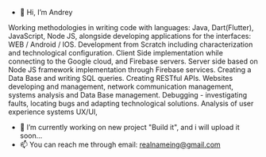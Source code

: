 - 👋 Hi, I’m Andrey

Working methodologies in writing code with languages: Java, Dart(Flutter), JavaScript, Node JS, alongside developing applications for the interfaces: WEB / Android / IOS.
Development from Scratch including characterization and technological configuration.
Client Side implementation while connecting to the Google cloud, and Firebase servers.
Server side based on Node JS framework implementation through Firebase services.
Creating a Data Base and writing SQL queries.
Creating  RESTful APIs.
Websites developing and management, network communication management, systems analysis and Data Base management.
Debugging - investigating faults, locating bugs and adapting technological solutions.
Analysis of user experience systems UX/UI, 

- 🌱 I’m currently working on new project "Build it", and i will upload it soon...
- 📫 You can reach me through email: realnameing@gmail.com

<!---
surreal/surreal is a ✨ special ✨ repository because its `README.md` (this file) appears on your GitHub profile.
You can click the Preview link to take a look at your changes.
--->
